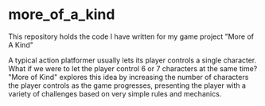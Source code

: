 # more_of_a_kind
This repository holds the code I have written for my game project "More of A Kind"

A typical action platformer usually lets its player controls a single character. What if we were to let the player control 6 or 7 characters at the same time? "More of Kind" explores this idea by increasing the number of characters the player controls as the game progresses, presenting the player with a variety of challenges based on very simple rules and mechanics. 


